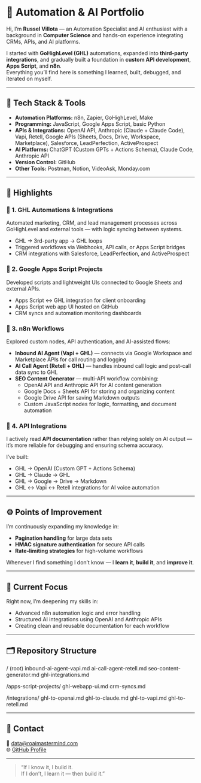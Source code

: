 # 🚀 Automation & AI Portfolio

Hi, I’m **Russel Villota** — an Automation Specialist and AI enthusiast with a background in **Computer Science** and hands-on experience integrating CRMs, APIs, and AI platforms.  

I started with **GoHighLevel (GHL)** automations, expanded into **third-party integrations**, and gradually built a foundation in **custom API development**, **Apps Script**, and **n8n**.  
Everything you’ll find here is something I learned, built, debugged, and iterated on myself.

---

## 🔧 Tech Stack & Tools

- **Automation Platforms:** n8n, Zapier, GoHighLevel, Make  
- **Programming:** JavaScript, Google Apps Script, basic Python  
- **APIs & Integrations:** OpenAI API, Anthropic (Claude + Claude Code), Vapi, Retell, Google APIs (Sheets, Docs, Drive, Workspace, Marketplace), Salesforce, LeadPerfection, ActiveProspect  
- **AI Platforms:** ChatGPT (Custom GPTs + Actions Schema), Claude Code, Anthropic API  
- **Version Control:** GitHub  
- **Other Tools:** Postman, Notion, VideoAsk, Monday.com  

---

## 🧠 Highlights

### 🔹 1. GHL Automations & Integrations
Automated marketing, CRM, and lead management processes across GoHighLevel and external tools — with logic syncing between systems.

- GHL → 3rd-party app → GHL loops  
- Triggered workflows via Webhooks, API calls, or Apps Script bridges  
- CRM integrations with Salesforce, LeadPerfection, and ActiveProspect  

### 🔹 2. Google Apps Script Projects
Developed scripts and lightweight UIs connected to Google Sheets and external APIs.  
- Apps Script ↔ GHL integration for client onboarding  
- Apps Script web app UI hosted on GitHub  
- CRM syncs and automation monitoring dashboards  

### 🔹 3. n8n Workflows
Explored custom nodes, API authentication, and AI-assisted flows:
- **Inbound AI Agent (Vapi + GHL)** — connects via Google Workspace and Marketplace APIs for call routing and logging  
- **AI Call Agent (Retell + GHL)** — handles inbound call logic and post-call data sync to GHL  
- **SEO Content Generator** — multi-API workflow combining:
  - OpenAI API and Anthropic API for AI content generation  
  - Google Docs + Sheets API for storing and organizing content  
  - Google Drive API for saving Markdown outputs  
  - Custom JavaScript nodes for logic, formatting, and document automation  

### 🔹 4. API Integrations
I actively read **API documentation** rather than relying solely on AI output — it’s more reliable for debugging and ensuring schema accuracy.  

I’ve built:
- GHL → OpenAI (Custom GPT + Actions Schema)  
- GHL → Claude → GHL  
- GHL → Google → Drive → Markdown  
- GHL ↔ Vapi ↔ Retell integrations for AI voice automation  

---

## ⚙️ Points of Improvement

I’m continuously expanding my knowledge in:
- **Pagination handling** for large data sets  
- **HMAC signature authentication** for secure API calls  
- **Rate-limiting strategies** for high-volume workflows  

Whenever I find something I don’t know — I **learn it**, **build it**, and **improve it**.

---

## 🧩 Current Focus

Right now, I’m deepening my skills in:
- Advanced n8n automation logic and error handling  
- Structured AI integrations using OpenAI and Anthropic APIs  
- Creating clean and reusable documentation for each workflow  

---

## 🗂️ Repository Structure

/ (root)
inbound-ai-agent-vapi.md
ai-call-agent-retell.md
seo-content-generator.md
ghl-integrations.md

/apps-script-projects/
ghl-webapp-ui.md
crm-syncs.md

/integrations/
ghl-to-openai.md
ghl-to-claude.md
ghl-to-vapi.md
ghl-to-retell.md


---

## 💬 Contact

📧 data@roaimastermind.com  
🌐 [GitHub Profile](https://github.com/rusvil-va)  

---

> “If I know it, I build it.  
> If I don’t, I learn it — then build it.”

